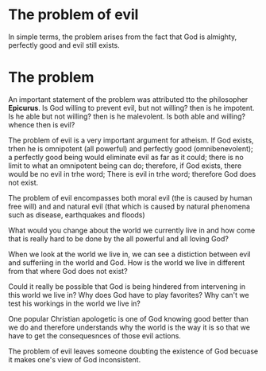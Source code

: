 # The problem of evil
In simple terms, the problem arises from the fact that God is almighty, perfectly good and evil still exists.


# The problem
An important statement of the problem was attributed tto the philosopher **Epicurus**.
    Is God willing to prevent evil, but not willing? then is he impotent. Is he able but not willing? then is he malevolent. Is both able and willing? whence then is evil?

The problem of evil is a very important argument for atheism. If God exists, trhen he is omnipotent (all powerful) and perfectly good (omnibenevolent); a perfectly good being would eliminate evil as far as it could; there is no limit to what an omnipotent being can do; therefore, if God exists, there would be no evil in trhe word; There is evil in trhe word; therefore God does not exist. 


The problem of evil encompasses both moral evil (the is caused by human free will) and and natural evil  (that which is caused by natural phenomena such as disease, earthquakes and floods)

What would you change about the world we currently live in and how come that is really hard to be done by the all powerful and all loving God?

When we look at the world we live in, we can see a distiction between evil and sufferiing in the world and God. How is the world we live in different from that where God does not exist?

Could it really be possible that God is being hindered from intervening in this world we live in? Why does God have to play favorites?  Why can't we test his workings in the world we live in?

One popular Christian apologetic is one of God knowing good better than we do and therefore understands why the world is the way it is so that we have to get the consequesnces of those evil actions. 

The problem of evil leaves someone doubting the existence of God becuase it makes one's view of God inconsistent. 
